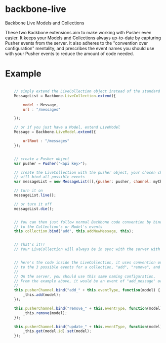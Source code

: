 backbone-live
=============

Backbone Live Models and Collections

These two Backbone extensions aim to make working with Pusher even easier.  It keeps your Models and Collections
always up-to-date by capturing Pusher events from the server.  It also adheres to the "convention over configuration" mentality,
and prescribes the event names you should use with your Pusher events to reduce the amount of code needed. 

Example
=======
```javascript

	// simply extend the LiveCollection object instead of the standard Backbone Collection
	MessageList = Backbone.LiveCollection.extend({

		model : Message,
		url : "/messages"

	});

	// or if you just have a Model, extend LiveModel
	Message = Backbone.LiveModel.extend({

		urlRoot : "/messages"
	});


	// create a Pusher object
	var pusher = Pusher("<api key>");

    // create the LiveCollection with the pusher object, your chosen channel, and an eventType that
    // will bind all possible events
    var messageList = new MessageList([],{pusher: pusher, channel: myChannel, eventType: "message"});

    // turn it on
    messageList.live();

    // or turn it off
    messageList.die();


    // You can then just follow normal Backbone code convention by binding 
    // to the Collection's or Model's events
    this.collection.bind("add", this.addNewMessage, this);


    // That's it!!  
    // Your LiveCollection will always be in sync with the server with only 1 line of extra code!


    // here's the code inside the LiveCollection, it uses convention over configuration to bind
    // to the 3 possible events for a collection, "add", "remove", and "update".
    // 
    // On the server, you should use this same naming configuration.
    // From the example above, it would be an event of "add_message" or "remove_message" 
    //
	this.pusherChannel.bind("add_" + this.eventType, function(model) {
		_this.add(model);
	});

	this.pusherChannel.bind("remove_" + this.eventType, function(model) {
		_this.remove(model);
	});

	this.pusherChannel.bind("update_" + this.eventType, function(model) {
		_this.get(model.id).set(model);
	});

```